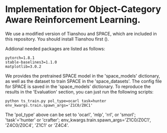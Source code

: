 # Implementation for Object-Category Aware Reinforcement Learning.

We use a modified version of Tianshou and SPACE, which are included in this repository. 
You should install Tianshou first ().

Addional needed packages are listed as follows:

```
pytorch=1.8.1
stable-baselines3=1.1.0
matplotlib=3.0.2

```

We provides the pretrained SPACE model in the 'space_models' dictionary, as well as the dataset to train SPACE in the 'space_datasets'. The config file for SPACE is saved in the 'space_models' dictionary.
To reproduce the results in the 'Evaluation' section, you can just run the following scripts: 

```
python ts_train.py pol_type=ocarl task=hunter env_kwargs.train.spawn_args='Z1C0/Z0C1'
```
The 'pol_type' above can be set to 'ocarl', 'mlp', 'rrl', or 'smorl'; 'task'='hunter' or 'crafter'; env_kwargs.train.spawn_args='Z1C0/Z0C1', 'Z4C0/Z0C4', 'Z1C1' or 'Z4C4'.

